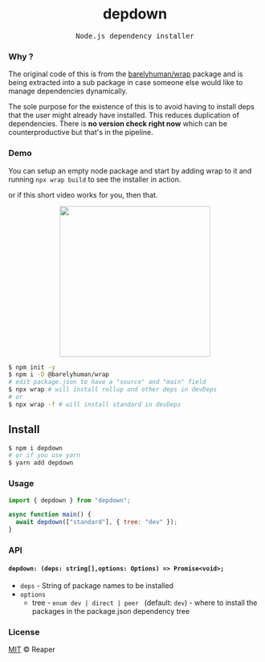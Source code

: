 <h1 align="center">depdown</h1>
<p align="center">
  <samp>Node.js dependency installer</samp>
</p>

### Why ?

The original code of this is from the [barelyhuman/wrap](https://github.com/barelyhuman/wrap) package and is being extracted into a sub package in case someone else would like to manage dependencies dynamically.

The sole purpose for the existence of this is to avoid having to install deps that the user might already have installed. This reduces duplication of dependencies. There is **no version check right now** which can be counterproductive but that's in the pipeline.

### Demo

You can setup an empty node package and start by adding wrap to it and running `npx wrap build` to see the installer in action.

or if this short video works for you, then that.

<p align="center"><img src="demo/depdown-demo.gif" height="300" /></p>

```sh
$ npm init -y
$ npm i -D @barelyhuman/wrap
# edit package.json to have a "source" and "main" field
$ npx wrap # will install rollup and other deps in devDeps
# or
$ npx wrap -f # will install standard in devDeps
```

## Install

```sh
$ npm i depdown
# or if you use yarn
$ yarn add depdown
```

### Usage

```js
import { depdown } from "depdown";

async function main() {
  await depdown(["standard"], { tree: "dev" });
}
```

### API

#### `depdown: (deps: string[],options: Options) => Promise<void>;`

- `deps` - String of package names to be installed
- `options`
  - tree - `enum dev | direct | peer ` (default: `dev`) - where to install the packages in the package.json dependency tree

### License

[MIT](/LICENSE) © Reaper
